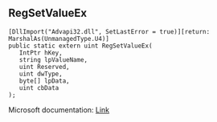## RegSetValueEx

```
[DllImport("Advapi32.dll", SetLastError = true)][return: MarshalAs(UnmanagedType.U4)]
public static extern uint RegSetValueEx(
   IntPtr hKey,
   string lpValueName,
   uint Reserved,
   uint dwType,
   byte[] lpData,
   uint cbData
);
```

Microsoft documentation: [Link](https://docs.microsoft.com/en-us/windows/win32/api/winreg/nf-winreg-regsetvalueexa)

